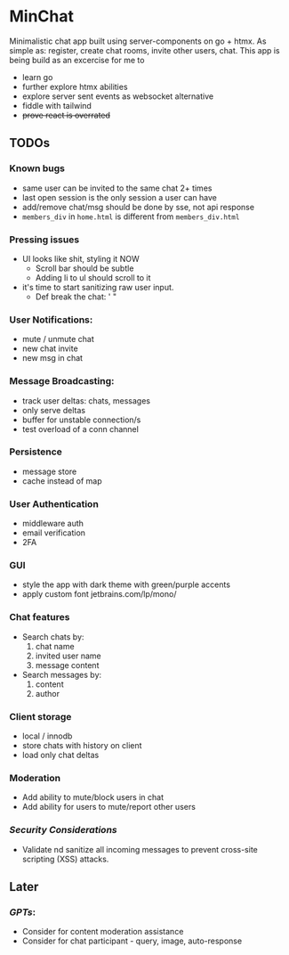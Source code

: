 # MinChat

Minimalistic chat app built using server-components on go + htmx.
As simple as: register, create chat rooms, invite other users, chat.
This app is being build as an excercise for me to 
- learn go
- further explore htmx abilities
- explore server sent events as websocket alternative
- fiddle with tailwind
- <s>prove react is overrated</s>

## TODOs

### Known bugs
* same user can be invited to the same chat 2+ times
* last open session is the only session a user can have
* add/remove chat/msg should be done by sse, not api response
* `members_div` in `home.html` is different from `members_div.html`

### Pressing issues
* UI looks like shit, styling it NOW
    * Scroll bar should be subtle
    * Adding li to ul should scroll to it
* it's time to start sanitizing raw user input.
    * Def break the chat: ' "

### User Notifications:
* mute / unmute chat
* new chat invite
* new msg in chat

### Message Broadcasting: 
- track user deltas: chats, messages
- only serve deltas
- buffer for unstable connection/s
- test overload of a conn channel

### Persistence
- message store
- cache instead of map

### User Authentication
- middleware auth
- email verification
- 2FA

### GUI
- style the app with dark theme with green/purple accents
- apply custom font jetbrains.com/lp/mono/

### Chat features
- Search chats by: 
    1. chat name
    2. invited user name
    3. message content
- Search messages by:
    1. content
    2. author

### Client storage
- local / innodb
- store chats with history on client
- load only chat deltas

### Moderation
- Add ability to mute/block users in chat
- Add ability for users to mute/report other users

### *Security Considerations*
- Validate nd sanitize all incoming messages to prevent cross-site scripting (XSS) attacks.

## Later

### *GPTs*:
- Consider for content moderation assistance
- Consider for chat participant - query, image, auto-response
